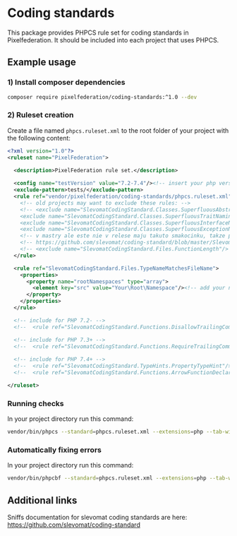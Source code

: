 # Coding standards

This package provides PHPCS rule set for coding standards in Pixelfederation. It should be included into
each project that uses PHPCS.

## Example usage

### 1) Install composer dependencies

```bash
composer require pixelfederation/coding-standards:^1.0 --dev
```

### 2) Ruleset creation

Create a file named `phpcs.ruleset.xml` to the root folder of your project with the following content:

```xml
<?xml version="1.0"?>
<ruleset name="PixelFederation">

  <description>PixelFederation rule set.</description>
    
  <config name="testVersion" value="7.2-7.4"/><!-- insert your php version -->
  <exclude-pattern>tests/</exclude-pattern>
  <rule ref="vendor/pixelfederation/coding-standards/phpcs.ruleset.xml">
    <!-- old projects may want to exclude these rules: -->
    <!-- <exclude name="SlevomatCodingStandard.Classes.SuperfluousAbstractClassNaming"/>
    <exclude name="SlevomatCodingStandard.Classes.SuperfluousTraitNaming"/>
    <exclude name="SlevomatCodingStandard.Classes.SuperfluousInterfaceNaming"/>
    <exclude name="SlevomatCodingStandard.Classes.SuperfluousExceptionNaming"/> -->
    <!-- v mastry ale este nie v relese maju takuto smakocinku, takze potom to pripadne exludnite -->
    <!-- https://github.com/slevomat/coding-standard/blob/master/SlevomatCodingStandard/Sniffs/Files/FunctionLengthSniff.php -->
    <!-- <exclude name="SlevomatCodingStandard.Files.FunctionLength"/> -->
  </rule>

  <rule ref="SlevomatCodingStandard.Files.TypeNameMatchesFileName">
    <properties>
      <property name="rootNamespaces" type="array">
        <element key="src" value="Your\Root\Namespace"/><!-- add your namespaces -->
      </property>
    </properties>
  </rule>

  <!-- include for PHP 7.2- -->
  <!--  <rule ref="SlevomatCodingStandard.Functions.DisallowTrailingCommaInCall"/>-->

  <!-- include for PHP 7.3+ -->
  <!--  <rule ref="SlevomatCodingStandard.Functions.RequireTrailingCommaInCall"/>-->
  
  <!-- include for PHP 7.4+ -->
  <!--  <rule ref="SlevomatCodingStandard.TypeHints.PropertyTypeHint"/>-->
  <!--  <rule ref="SlevomatCodingStandard.Functions.ArrowFunctionDeclaration"/>-->

</ruleset>
```

### Running checks

In your project directory run this command:

```bash
vendor/bin/phpcs --standard=phpcs.ruleset.xml --extensions=php --tab-width=4 -sp src
```

### Automatically fixing errors

In your project directory run this command:

```bash
vendor/bin/phpcbf --standard=phpcs.ruleset.xml --extensions=php --tab-width=4 -sp src
```

## Additional links

Sniffs documentation for slevomat coding standards are here: 
https://github.com/slevomat/coding-standard

